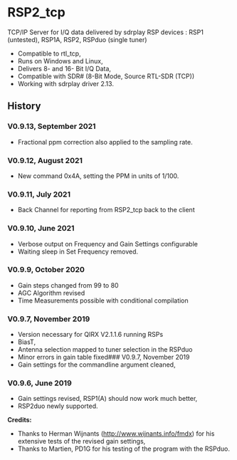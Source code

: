 # RSP2_tcp
TCP/IP Server for I/Q data delivered by sdrplay RSP devices : RSP1 (untested), RSP1A, RSP2, RSPduo (single tuner)
- Compatible to rtl_tcp,
- Runs on Windows and Linux,
- Delivers 8- and 16- Bit I/Q Data,
- Compatible with SDR# (8-Bit Mode, Source RTL-SDR (TCP))
- Working with sdrplay driver 2.13.
## History
### V0.9.13, September 2021
- Fractional ppm correction also applied to the sampling rate.
### V0.9.12, August 2021
- New command 0x4A, setting the PPM in units of 1/100.
### V0.9.11, July 2021
- Back Channel for reporting from RSP2_tcp back to the client
### V0.9.10, June 2021
- Verbose output on Frequency and Gain Settings configurable
- Waiting sleep in Set Frequency removed.
### V0.9.9, October 2020
- Gain steps changed from 99 to 80
- AGC Algorithm revised
- Time Measurements possible with conditional compilation
### V0.9.7, November 2019
- Version necessary for QIRX V2.1.1.6 running RSPs
- BiasT,
- Antenna selection mapped to tuner selection in the RSPduo
- Minor errors in gain table fixed### V0.9.7, November 2019
- Gain settings for the commandline argument cleaned,  
### V0.9.6, June 2019
- Gain settings revised, RSP1(A) should now work much better,  
- RSP2duo newly supported.  

**Credits:**  
- Thanks to Herman Wijnants (http://www.wijnants.info/fmdx) for his extensive tests of the revised gain settings,  
- Thanks to Martien, PD1G for his testing of the program with the RSPduo.
